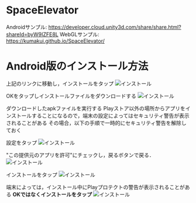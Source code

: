 # SpaceElevator
Androidサンプル: https://developer.cloud.unity3d.com/share/share.html?shareId=byW9IZFE8L
WebGLサンプル: https://kumakui.github.io/SpaceElevator/

# Android版のインストール方法
上記のリンクに移動し，インストールをタップ
![インストール](https://github.com/kumakui/SpaceElevator/blob/master/Images/install3.png)

OKをタップしインストールファイルをダウンロードする
![インストール](https://github.com/kumakui/SpaceElevator/blob/master/Images/install4.png)


ダウンロードしたapkファイルを実行する
Playストア以外の場所からアプリをインストールすることになるので，端末の設定によってはセキュリティ警告が表示されることがある
その場合，以下の手順で一時的にセキュリティ警告を解除しておく

設定をタップ
![インストール](https://github.com/kumakui/SpaceElevator/blob/master/Images/install5.png)

"この提供元のアプリを許可"にチェックし，戻るボタンで戻る．
![インストール](https://github.com/kumakui/SpaceElevator/blob/master/Images/install6.png)

インストールをタップ
![インストール](https://github.com/kumakui/SpaceElevator/blob/master/Images/install7.png)

端末によっては，インストール中にPlayプロテクトの警告が表示されることがある
**OKではなくインストールをタップ**
![インストール](https://github.com/kumakui/SpaceElevator/blob/master/Images/install.png)


